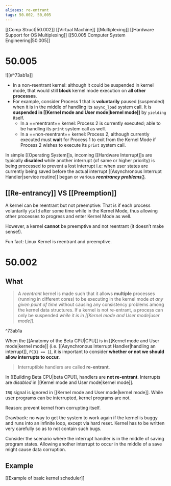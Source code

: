 ```yaml
---
aliases: re-entrant
tags: 50.002, 50,005
---
```

[[Comp Struct|50.002]]
[[Virtual Machine]]
[[Multiplexing]]
[[Hardware Support for OS Multiplexing]]
[[50.005 Computer System Engineering|50.005]]

# 50.005
![[#^73ab1a]]
-   In a non-reentrant kernel: although it could be suspended in kernel mode, that would still **block** kernel mode execution on **all other processes**.
-   For example, consider Process 1 that is **voluntarily** paused (suspended) when it is in the middle of handling its `async_load` system call. It is **suspended in [[Kernel mode and User mode|kernel mode]]** by `yielding` itself.
    -   In a ==reentrant== kernel: Process 2 is currently executed; able to be handling its `print` system call as well.
    -   In a ==non-reentrant== kernel: Process 2, although currently executed must **wait** for Process 1 to exit from the Kernel Mode if Process 2 wishes to execute its `print` system call.

In simple [[Operating System]]s, incoming [[Hardware Interrupt]]s are typically **disabled** while another interrupt (of same or higher priority) is being processed to prevent a lost interrupt i.e: when user states are currently being saved before the actual interrupt [[Asynchronous Interrupt Handler|service routine]]  began or various ***reentrancy problems***[3](https://natalieagus.github.io/50005/os_notes/week1_resource#fn:4).

## [[Re-entrancy]] VS [[Preemption]]
A kernel can be reentrant but not preemptive: That is if each process voluntarily `yield` after some time while in the Kernel Mode, thus allowing other processes to progress and enter Kernel Mode as well. 

However, a kernel **cannot** be preemptive and not reentrant (it doesn’t make sense!).

Fun fact: Linux Kernel is reentrant and preemptive.

# 50.002
## What
> A _reentrant_ kernel is made such that it allows **multiple** processes (running in different cores) to be executing in the kernel mode _at any given point of time_ without causing any consistency problems among the kernel data structures. If a kernel is not re-entrant, a process can only be suspended *while it is in [[Kernel mode and User mode|user mode]]*.

^73ab1a

When the [[Anatomy of the Beta CPU|CPU]] is in [[Kernel mode and User mode|kernel mode]] (i.e. [[Asynchronous Interrupt Handler|handling an interrupt]], `PC31 == 1`), it is important to consider **whether or not we should allow interrupts to occur.**

> Interruptible handlers are called **re-entrant**.

In [[Building Beta CPU|beta CPU]], handlers are **not re-entrant**. Interrupts are *disabled* in [[Kernel mode and User mode|kernel mode]].

`IRQ` signal is ignored in [[Kernel mode and User mode|kernel mode]].
While user programs can be interrupted, kernel programs are not.

Reason: prevent kernel from corrupting itself.

Drawback: no way to get the system to work again if the kernel is buggy and runs into an infinite loop, except via hard reset. Kernel has to be written very carefully so as to not contain such bugs.

Consider the scenario where the interrupt handler is in the middle of saving program states. Allowing another interrupt to occur in the middle of a save might cause data corruption.

## Example
[[Example of basic kernel scheduler]]